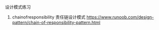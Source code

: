 设计模式练习
1. chainofresponsibility 责任链设计模式
 https://www.runoob.com/design-pattern/chain-of-responsibility-pattern.html
